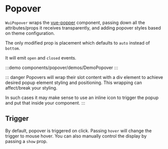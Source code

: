 <script setup>
import DemoPopover from '@/components/popover/demos/DemoPopover.vue'
</script>

# Popover

`WuiPopover` wraps the [vue-popper](https://github.com/valgeirb/vue3-popper) component, passing down all the attributes/props it receives transparently, and adding popover styles based on theme configuration.

The only modified prop is placement which defaults to `auto` instead of `bottom`.

It will emit `open` and `closed` events.

:::demo components/popover/demos/DemoPopover
<DemoPopover />
:::

::: danger
Popovers will wrap their slot content with a div element to achieve desired popup element styling and positioning. This wrapping can affect/break your styling.

In such cases it may make sense to use an inline icon to trigger the popup and put that inside your component.
:::

## Trigger

By default, popover is triggered on click. Passing `hover` will change the trigger to mouse hover.
You can also manually control the display by passing a `show` prop.
